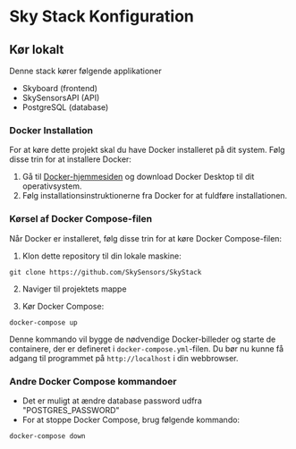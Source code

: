 
# Sky Stack Konfiguration




## Kør lokalt

Denne stack kører følgende applikationer
- Skyboard (frontend)
- SkySensorsAPI (API)
- PostgreSQL (database)

### Docker Installation

For at køre dette projekt skal du have Docker installeret på dit system. Følg disse trin for at installere Docker:

1. Gå til [Docker-hjemmesiden](https://www.docker.com/products/docker-desktop) og download Docker Desktop til dit operativsystem.
2. Følg installationsinstruktionerne fra Docker for at fuldføre installationen.

### Kørsel af Docker Compose-filen

Når Docker er installeret, følg disse trin for at køre Docker Compose-filen:

1. Klon dette repository til din lokale maskine:

```
git clone https://github.com/SkySensors/SkyStack
```

2. Naviger til projektets mappe


3. Kør Docker Compose:
```
docker-compose up
```

Denne kommando vil bygge de nødvendige Docker-billeder og starte de containere, der er defineret i `docker-compose.yml`-filen. Du bør nu kunne få adgang til programmet på `http://localhost` i din webbrowser.

### Andre Docker Compose kommandoer
- Det er muligt at ændre database password udfra "POSTGRES_PASSWORD"
- For at stoppe Docker Compose, brug følgende kommando:
```
docker-compose down
```